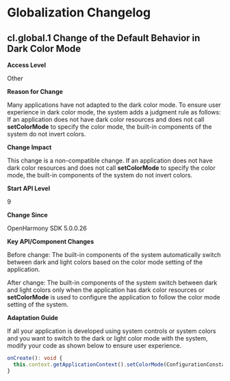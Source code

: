 # Globalization Changelog

## cl.global.1 Change of the Default Behavior in Dark Color Mode

**Access Level**

Other

**Reason for Change**

Many applications have not adapted to the dark color mode. To ensure user experience in dark color mode, the system adds a judgment rule as follows: If an application does not have dark color resources and does not call **setColorMode** to specify the color mode, the built-in components of the system do not invert colors.

**Change Impact**

This change is a non-compatible change. If an application does not have dark color resources and does not call **setColorMode** to specify the color mode, the built-in components of the system do not invert colors.

**Start API Level**

9

**Change Since**

OpenHarmony SDK 5.0.0.26

**Key API/Component Changes**

Before change: The built-in components of the system automatically switch between dark and light colors based on the color mode setting of the application.

After change: The built-in components of the system switch between dark and light colors only when the application has dark color resources or **setColorMode** is used to configure the application to follow the color mode setting of the system.

**Adaptation Guide**

If all your application is developed using system controls or system colors and you want to switch to the dark or light color mode with the system, modify your code as shown below to ensure user experience.

```typescript
onCreate(): void {
  this.context.getApplicationContext().setColorMode(ConfigurationConstant.ColorMode.COLOR_MODE_NOT_SET);
}
```
